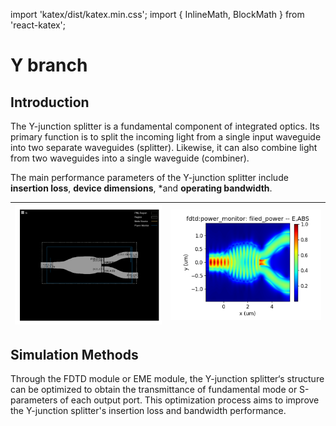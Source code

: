 
import 'katex/dist/katex.min.css';
import { InlineMath, BlockMath } from 'react-katex';

#  Y branch 

## Introduction

<div class="text-justify">

The Y-junction splitter is a fundamental component of integrated optics. Its primary function is to split the incoming light from a single input waveguide into two separate waveguides (splitter). Likewise, it can also combine light from two waveguides into a single waveguide (combiner). 

The main performance parameters of the Y-junction splitter include **insertion loss**, **device dimensions**, *and **operating bandwidth**.

</div>

|  ![](yintro1.png) |  ![](yintro2.png) |  
| :----------------------------------------------------------: | :----------------------------------------------------------: |

## Simulation Methods

<div class="text-justify">

Through the FDTD module or EME module, the Y-junction splitter‘s structure can be optimized to obtain the transmittance of fundamental mode or S-parameters of each output port. This optimization process aims to improve the Y-junction splitter's insertion loss and bandwidth performance. 

</div>

